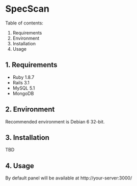 # SpecScan

Table of contents:

1. Requirements
2. Environment
3. Installation
4. Usage


## 1. Requirements

* Ruby 1.8.7
* Rails 3.1
* MySQL 5.1
* MongoDB


## 2. Environment

Recommended environment is Debian 6 32-bit.


## 3. Installation

TBD


## 4. Usage

By default panel will be available at http://your-server:3000/

